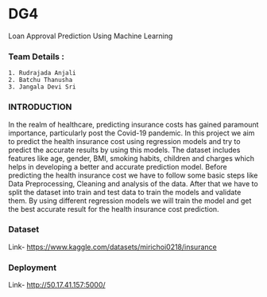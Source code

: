 
# DG4

Loan Approval Prediction Using Machine Learning


### Team Details :
    1. Rudrajada Anjali
    2. Batchu Thanusha
    3. Jangala Devi Sri
### INTRODUCTION
In the realm of healthcare, predicting insurance costs has gained paramount importance, particularly post the Covid-19 pandemic. In this project we aim to predict the health insurance cost using regression models and try to predict the accurate results by  using this models. The dataset includes features like age, gender, BMI, smoking habits, children and charges which helps in developing a better and accurate prediction model. Before predicting the health insurance cost we have to follow some basic steps like Data Preprocessing, Cleaning and analysis 
of the data. After that we have to split the dataset into train and test data to train the models and validate them. By using different regression models we will train the model and get the best accurate result for the health insurance cost prediction.

### Dataset
Link- https://www.kaggle.com/datasets/mirichoi0218/insurance
### Deployment
Link- http://50.17.41.157:5000/
